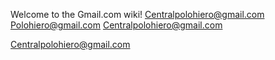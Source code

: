 Welcome to the Gmail.com wiki!
Centralpolohiero@gmail.com 
Polohiero@gmail.com
Centralpolohiero@gmail.com 

Centralpolohiero@gmail.com 